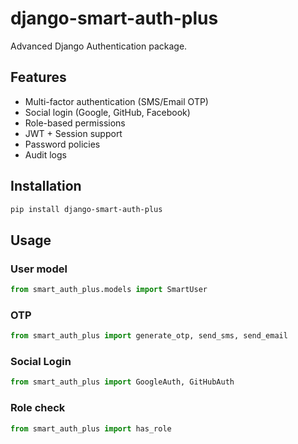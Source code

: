 # django-smart-auth-plus

Advanced Django Authentication package.

## Features
- Multi-factor authentication (SMS/Email OTP)
- Social login (Google, GitHub, Facebook)
- Role-based permissions
- JWT + Session support
- Password policies
- Audit logs

## Installation
```bash
pip install django-smart-auth-plus
```

## Usage

### User model
```python
from smart_auth_plus.models import SmartUser
```

### OTP
```python
from smart_auth_plus import generate_otp, send_sms, send_email
```

### Social Login
```python
from smart_auth_plus import GoogleAuth, GitHubAuth
```

### Role check
```python
from smart_auth_plus import has_role
```
